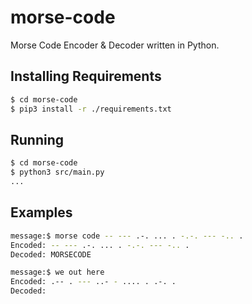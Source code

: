 # **morse-code**
Morse Code Encoder & Decoder written in Python.


## **Installing Requirements**
```bash
$ cd morse-code
$ pip3 install -r ./requirements.txt
```


## **Running**
```bash
$ cd morse-code
$ python3 src/main.py
...
```


## **Examples**
```bash
message:$ morse code -- --- .-. ... . -.-. --- -.. .
Encoded: -- --- .-. ... . -.-. --- -.. . 
Decoded: MORSECODE
```
```bash
message:$ we out here
Encoded: .-- . --- ..- - .... . .-. . 
Decoded:
```